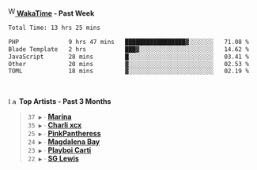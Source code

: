 <img src="https://github.com/dxnter/dxnter/assets/17434202/67b21fa4-d36d-46f9-9dec-f23d976b00ef" alt="WakaTime Logo" width="14" height="18"/><a href="https://wakatime.com/@dxnter" target="_blank"><strong> WakaTime</strong></a><strong> - Past Week</strong>

<!--START_SECTION:waka-->

```txt
Total Time: 13 hrs 25 mins

PHP              9 hrs 47 mins   █████████████████▓░░░░░░░   71.08 %
Blade Template   2 hrs           ███▓░░░░░░░░░░░░░░░░░░░░░   14.62 %
JavaScript       28 mins         █░░░░░░░░░░░░░░░░░░░░░░░░   03.41 %
Other            20 mins         ▓░░░░░░░░░░░░░░░░░░░░░░░░   02.53 %
TOML             18 mins         ▓░░░░░░░░░░░░░░░░░░░░░░░░   02.19 %
```

<!--END_SECTION:waka-->

<br/>

<!--START_LASTFM_ARTISTS:{"period": "3month", "rows": 6}-->
<a href="https://last.fm" target="_blank"><img src="https://user-images.githubusercontent.com/17434202/215290617-e793598d-d7c9-428f-9975-156db1ba89cc.svg" alt="Last.fm Logo" width="18" height="13"/></a> **Top Artists - Past 3 Months**

> `37 ▶️` ∙ **[Marina](https://www.last.fm/music/Marina)**<br/>
> `35 ▶️` ∙ **[Charli xcx](https://www.last.fm/music/Charli+xcx)**<br/>
> `25 ▶️` ∙ **[PinkPantheress](https://www.last.fm/music/PinkPantheress)**<br/>
> `24 ▶️` ∙ **[Magdalena Bay](https://www.last.fm/music/Magdalena+Bay)**<br/>
> `23 ▶️` ∙ **[Playboi Carti](https://www.last.fm/music/Playboi+Carti)**<br/>
> `22 ▶️` ∙ **[SG Lewis](https://www.last.fm/music/SG+Lewis)**<br/>
<!--END_LASTFM_ARTISTS-->
